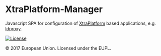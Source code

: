 # XtraPlatform-Manager

Javascript SPA for configuration of [XtraPlatform](https://github.com/interactive-instruments/XtraPlatform) based applications, e.g. [ldproxy](https://github.com/interactive-instruments/ldproxy). 

[![License](https://img.shields.io/badge/license-EUPL%201.2-blue.svg)](https://joinup.ec.europa.eu/software/page/eupl)

&copy; 2017 European Union. Licensed under the EUPL.
